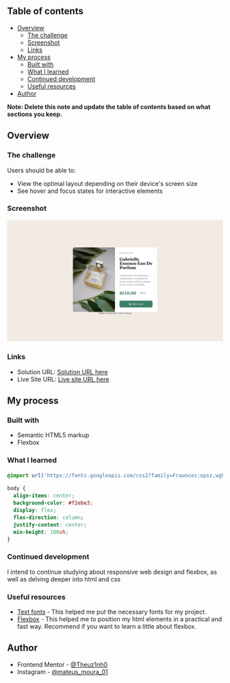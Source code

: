 ## Table of contents

- [Overview](#overview)
  - [The challenge](#the-challenge)
  - [Screenshot](#screenshot)
  - [Links](#links)
- [My process](#my-process)
  - [Built with](#built-with)
  - [What I learned](#what-i-learned)
  - [Continued development](#continued-development)
  - [Useful resources](#useful-resources)
- [Author](#author)

**Note: Delete this note and update the table of contents based on what sections you keep.**

## Overview

### The challenge

Users should be able to:

- View the optimal layout depending on their device's screen size
- See hover and focus states for interactive elements

### Screenshot

![](./design/poduct-preview-card-component.png)

### Links

- Solution URL: [Solution URL here](https://github.com/Theuz1nh0/Frontend-Mentor-Product-preview-card-component)
- Live Site URL: [Live site URL here](https://theuz1nh0.github.io/Frontend-Mentor-Product-preview-card-component/)

## My process

### Built with

- Semantic HTML5 markup
- Flexbox

### What I learned

```css
@import url('https://fonts.googleapis.com/css2?family=Fraunces:opsz,wght@9..144,100;9..144,400;9..144,500;9..144,700&family=Montserrat:wght@100;500;700&display=swap');
```
```css
body {
  align-items: center;
  background-color: #f2ebe3;
  display: flex;
  flex-direction: column;
  justify-content: center;
  min-height: 100vh;
}
```

### Continued development

I intend to continue studying about responsive web design and flexbox, as well as delving deeper into html and css

### Useful resources

- [Text fonts](https://fonts.google.com/) - This helped me put the necessary fonts for my project.
- [Flexbox](https://css-tricks.com/snippets/css/a-guide-to-flexbox/) - This helped me to position my html elements in a practical and fast way. Recommend if you want to learn a little about flexbox.

## Author

- Frontend Mentor - [@Theuz1nh0](https://www.frontendmentor.io/profile/Theuz1nh0)
- Instagram - [@mateus_moura_01](https://www.instagram.com/mateus_moura_01/)